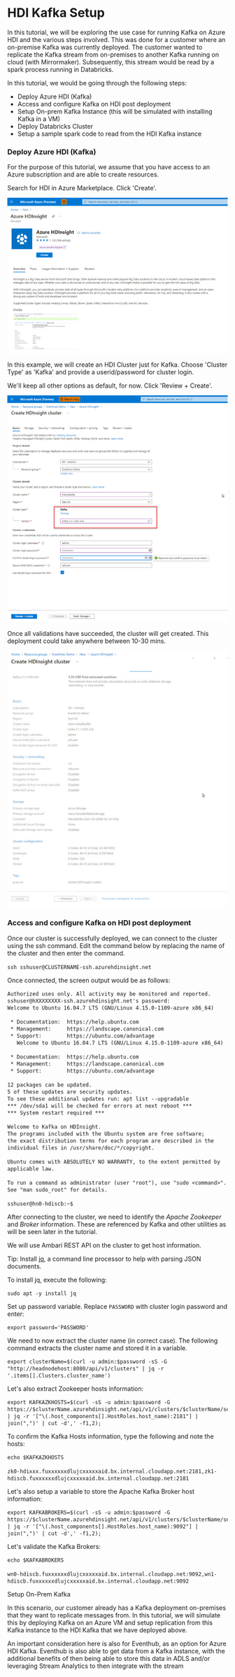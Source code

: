 # HDI Kafka Setup	

In this tutorial, we will be exploring the use case for running Kafka on Azure HDI and the various steps involved. This was done for a customer where an on-premise Kafka was currently deployed. The customer wanted to replicate the Kafka stream from on-premises to another Kafka running on cloud (with Mirrormaker). Subsequently, this stream would be read by a spark process running in Databricks.   

In this tutorial, we would be going through the following steps:

* Deploy Azure HDI (Kafka)
* Access and configure Kafka on HDI post deployment
* Setup On-prem Kafka Instance (this will be simulated with installing Kafka in a VM)
* Deploy Databricks Cluster
* Setup a sample spark code to read from the HDI Kafka instance



### Deploy Azure HDI (Kafka)

For the purpose of this tutorial, we assume that you have access to an Azure subscription and are able to create resources. 

Search for HDI in Azure Marketplace. Click 'Create'.

![](./images/deploy_hdi_1.jpg)

In this example, we will create an HDI Cluster just for Kafka. Choose 'Cluster Type' as 'Kafka' and provide a userid/password for cluster login.

We'll keep all other options as default, for now. Click 'Review + Create'. 

![](./images/deploy_hdi_2.jpg)

Once all validations have succeeded, the cluster will get created. This deployment could take anywhere between 10-30 mins. 

![](./images/deploy_hdi_3.jpg)

### Access and configure Kafka on HDI post deployment

Once our cluster is successfully deployed, we can connect to the cluster using the ssh command.  Edit the command below by replacing the name of the cluster and then enter the command. 

`ssh sshuser@CLUSTERNAME-ssh.azurehdinsight.net`

Once connected, the screen output would be as follows:

```
Authorized uses only. All activity may be monitored and reported.
sshuser@hXXXXXXXX-ssh.azurehdinsight.net's password:
Welcome to Ubuntu 16.04.7 LTS (GNU/Linux 4.15.0-1109-azure x86_64)

 * Documentation:  https://help.ubuntu.com
 * Management:     https://landscape.canonical.com
 * Support:        https://ubuntu.com/advantage
   Welcome to Ubuntu 16.04.7 LTS (GNU/Linux 4.15.0-1109-azure x86_64)

 * Documentation:  https://help.ubuntu.com
 * Management:     https://landscape.canonical.com
 * Support:        https://ubuntu.com/advantage

12 packages can be updated.
5 of these updates are security updates.
To see these additional updates run: apt list --upgradable
*** /dev/sda1 will be checked for errors at next reboot ***
*** System restart required ***

Welcome to Kafka on HDInsight.
The programs included with the Ubuntu system are free software;
the exact distribution terms for each program are described in the
individual files in /usr/share/doc/*/copyright.

Ubuntu comes with ABSOLUTELY NO WARRANTY, to the extent permitted by
applicable law.

To run a command as administrator (user "root"), use "sudo <command>".
See "man sudo_root" for details.

sshuser@hn0-hdiscb:~$
```

After connecting to the cluster, we need to identify the *Apache Zookeeper* and *Broker* information. These are referenced by Kafka and other utilities as will be seen later in the tutorial. 

We will use Ambari REST API on the cluster to get host information. 

Tip: Install [jq](https://stedolan.github.io/jq/), a command line processor to help with parsing JSON documents.

To install jq, execute the following:

```
sudo apt -y install jq
```

Set up password variable. Replace `PASSWORD` with cluster login password and enter:

```
export password='PASSWORD'
```

We need to now extract the cluster name (in correct case). The following command extracts the cluster name and stored it in a variable. 

```
export clusterName=$(curl -u admin:$password -sS -G "http://headnodehost:8080/api/v1/clusters" | jq -r '.items[].Clusters.cluster_name')
```

Let's also extract Zookeeper hosts information:

```
export KAFKAZKHOSTS=$(curl -sS -u admin:$password -G https://$clusterName.azurehdinsight.net/api/v1/clusters/$clusterName/services/ZOOKEEPER/components/ZOOKEEPER_SERVER | jq -r '["\(.host_components[].HostRoles.host_name):2181"] | join(",")' | cut -d',' -f1,2);
```

To confirm the Kafka Hosts information, type the following and note the hosts:

```
echo $KAFKAZKHOSTS

zk0-hdixxx.fuxxxxxxdlujcxxxxxaid.bx.internal.cloudapp.net:2181,zk1-hdiscb.fuxxxxxxdlujcxxxxxaid.bx.internal.cloudapp.net:2181
```

Let's also setup a variable to store the Apache Kafka Broker host information:

```
export KAFKABROKERS=$(curl -sS -u admin:$password -G https://$clusterName.azurehdinsight.net/api/v1/clusters/$clusterName/services/KAFKA/components/KAFKA_BROKER | jq -r '["\(.host_components[].HostRoles.host_name):9092"] | join(",")' | cut -d',' -f1,2);
```

Let's validate the Kafka Brokers:

```
echo $KAFKABROKERS

wn0-hdiscb.fuxxxxxxdlujcxxxxxaid.bx.internal.cloudapp.net:9092,wn1-hdiscb.fuxxxxxxdlujcxxxxxaid.bx.internal.cloudapp.net:9092
```



Setup On-Prem Kafka

In this scenario, our customer already has a Kafka deployment on-premises that they want to replicate messages from. In this tutorial, we will simulate this by deploying Kafka on an Azure VM and setup replication from this Kafka instance to the HDI Kafka that we have deployed above. 

An important consideration here is also for Eventhub, as an option for Azure HDI Kafka. Eventhub is also able to get data from a Kafka instance, with the additional benefits of then being able to store this data in ADLS and/or leveraging Stream Analytics to then integrate with the stream